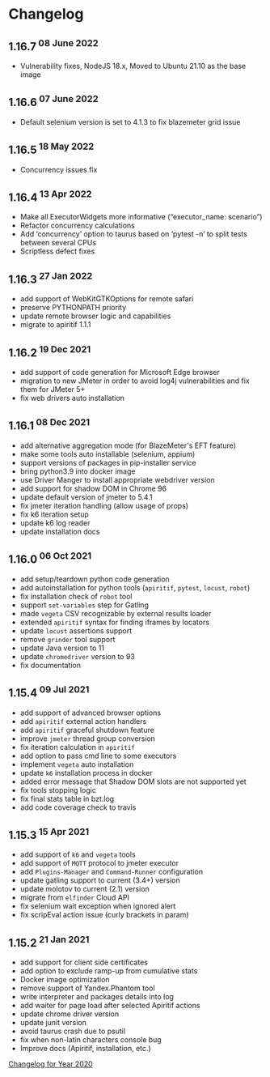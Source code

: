 # Changelog
## 1.16.7<sup> 08 June 2022</sup>
- Vulnerability fixes, NodeJS 18.x, Moved to Ubuntu 21.10 as the base image

## 1.16.6<sup> 07 June 2022</sup>
- Default selenium version is set to 4.1.3 to fix blazemeter grid issue

## 1.16.5<sup> 18 May 2022</sup>
- Concurrency issues fix

## 1.16.4<sup> 13 Apr 2022</sup>
- Make all ExecutorWidgets more informative (“executor_name: scenario”)
- Refactor concurrency calculations
- Add ‘concurrency’ option to taurus based on ‘pytest -n’ to split tests between several CPUs
- Scriptless defect fixes

## 1.16.3<sup> 27 Jan 2022</sup>
- add support of WebKitGTKOptions for remote safari
- preserve PYTHONPATH priority
- update remote browser logic and capabilities
- migrate to apiritif 1.1.1

## 1.16.2<sup> 19 Dec 2021</sup>
- add support of code generation for Microsoft Edge browser
- migration to new JMeter in order to avoid log4j vulnerabilities and fix them for JMeter 5+
- fix web drivers auto installation

## 1.16.1<sup> 08 Dec 2021</sup>
- add alternative aggregation mode (for BlazeMeter's EFT feature)
- make some tools auto installable (selenium, appium)
- support versions of packages in pip-installer service
- bring python3.9 into docker image
- use Driver Manger to install appropriate webdriver version
- add support for shadow DOM in Chrome 96
- update default version of jmeter to 5.4.1
- fix jmeter iteration handling (allow usage of props)
- fix k6 iteration setup
- update k6 log reader
- update installation docs

## 1.16.0<sup> 06 Oct 2021</sup>
- add setup/teardown python code generation
- add autoinstallation for python tools (`apiritif`, `pytest`, `locust`, `robot`)
- fix installation check of `robot` tool
- support `set-variables` step for Gatling
- made `vegeta` CSV recognizable by external results loader
- extended `apiritif` syntax for finding iframes by locators
- update `locust` assertions support
- remove `grinder` tool support
- update Java version to 11
- update `chromedriver` version to 93
- fix documentation

## 1.15.4<sup> 09 Jul 2021</sup>
- add support of advanced browser options
- add `apiritif` external action handlers
- add `apiritif` graceful shutdown feature
- improve `jmeter` thread group conversion  
- fix iteration calculation in `apiritif`
- add option to pass cmd line to some executors
- implement `vegeta` auto installation
- update `k6` installation process in docker
- added error message that Shadow DOM slots are not supported yet
- fix tools stopping logic
- fix final stats table in bzt.log
- add code coverage check to travis


## 1.15.3<sup> 15 Apr 2021</sup>
- add support of `k6` and `vegeta` tools
- add support of `MQTT` protocol to jmeter executor
- add `Plugins-Manager` and `Command-Runner` configuration
- update gatling support to current (3.4+) version
- update molotov to current (2.1) version
- migrate from `elfinder` Cloud API
- fix selenium wait exception when ignored alert
- fix scripEval action issue (curly brackets in param)


## 1.15.2<sup> 21 Jan 2021</sup>
 - add support for client side certificates
 - add option to exclude ramp-up from cumulative stats
 - Docker image optimization
 - remove support of Yandex.Phantom tool
 - write interpreter and packages details into log
 - add waiter for page load after selected Apiritif actions
 - update chrome driver version
 - update junit version
 - avoid taurus crash due to psutil
 - fix when non-latin characters console bug
 - Improve docs (Apiritif, installation, etc.)

[Changelog for Year 2020](Changelog2020.md)